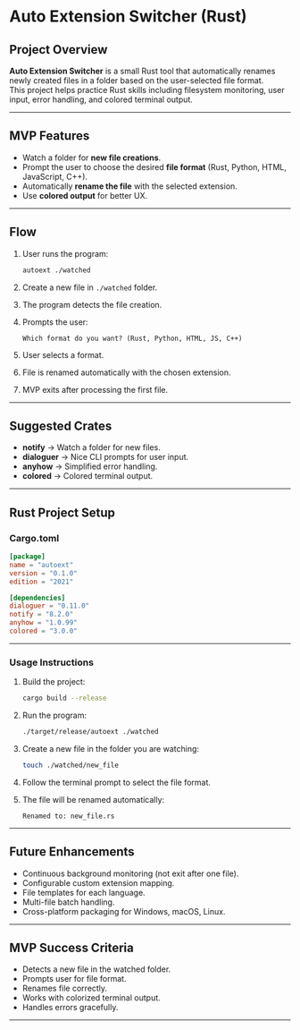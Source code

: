 # Auto Extension Switcher (Rust)

## Project Overview
**Auto Extension Switcher** is a small Rust tool that automatically renames newly created files in a folder based on the user-selected file format.  
This project helps practice Rust skills including filesystem monitoring, user input, error handling, and colored terminal output.

---

## MVP Features
- Watch a folder for **new file creations**.
- Prompt the user to choose the desired **file format** (Rust, Python, HTML, JavaScript, C++).
- Automatically **rename the file** with the selected extension.
- Use **colored output** for better UX.

---

## Flow

1. User runs the program:
   ```bash
   autoext ./watched
    ```

2. Create a new file in `./watched` folder.
3. The program detects the file creation.
4. Prompts the user:

   ```
   Which format do you want? (Rust, Python, HTML, JS, C++)
   ```
5. User selects a format.
6. File is renamed automatically with the chosen extension.
7. MVP exits after processing the first file.

---

## Suggested Crates

* **notify** → Watch a folder for new files.
* **dialoguer** → Nice CLI prompts for user input.
* **anyhow** → Simplified error handling.
* **colored** → Colored terminal output.

---

## Rust Project Setup

### Cargo.toml

```toml
[package]
name = "autoext"
version = "0.1.0"
edition = "2021"

[dependencies]
dialoguer = "0.11.0"
notify = "8.2.0"
anyhow = "1.0.99"
colored = "3.0.0"
```

---

### Usage Instructions

1. Build the project:

   ```bash
   cargo build --release
   ```
2. Run the program:

   ```bash
   ./target/release/autoext ./watched
   ```
3. Create a new file in the folder you are watching:

   ```bash
   touch ./watched/new_file
   ```
4. Follow the terminal prompt to select the file format.
5. The file will be renamed automatically:

   ```
   Renamed to: new_file.rs
   ```

---

## Future Enhancements

* Continuous background monitoring (not exit after one file).
* Configurable custom extension mapping.
* File templates for each language.
* Multi-file batch handling.
* Cross-platform packaging for Windows, macOS, Linux.

---

## MVP Success Criteria

* Detects a new file in the watched folder.
* Prompts user for file format.
* Renames file correctly.
* Works with colorized terminal output.
* Handles errors gracefully.

---
